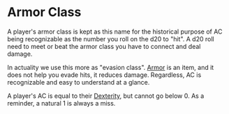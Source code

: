 # Armor Class

A player's armor class is kept as this name for the historical purpose of AC being recognizable as the number you roll on the d20 to "hit". A d20 roll need to meet or beat the armor class you have to connect and deal damage.

In actuality we use this more as "evasion class". [Armor](../../Items/Known%20Equipment/Armor.md) is an item, and it does not help you evade hits, it reduces damage. Regardless, AC is recognizable and easy to understand at a glance.

A player's AC is equal to their [Dexterity](../Chosen%20Statistics/Dexterity.md), but cannot go below 0. As a reminder, a natural 1 is always a miss.